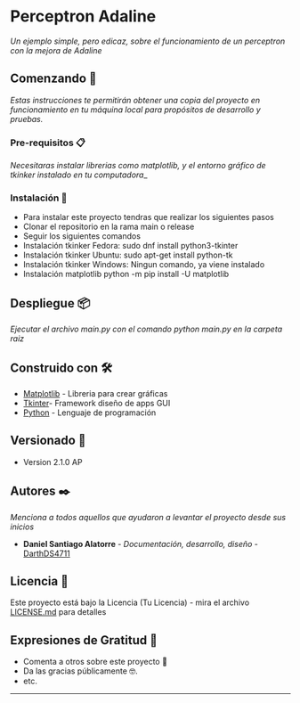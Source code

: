 # Perceptron Adaline

_Un ejemplo simple, pero edicaz, sobre el funcionamiento de un perceptron con la mejora de Adaline_

## Comenzando 🚀

_Estas instrucciones te permitirán obtener una copia del proyecto en funcionamiento en tu máquina local para propósitos de desarrollo y pruebas._


### Pre-requisitos 📋

_Necesitaras instalar librerias como matplotlib, y el entorno gráfico de tkinker instalado en tu computadora__

### Instalación 🔧

* Para instalar este proyecto tendras que realizar los siguientes pasos
* Clonar el repositorio en la rama main o release
* Seguir los siguientes comandos
* Instalación tkinker Fedora: sudo dnf install python3-tkinter
* Instalación tkinker Ubuntu: sudo apt-get install python-tk
* Instalación tkinker Windows: Ningun comando, ya viene instalado
* Instalación matplotlib python -m pip install -U matplotlib

## Despliegue 📦

_Ejecutar el archivo main.py con el comando python main.py en la carpeta raiz_

## Construido con 🛠️

* [Matplotlib](https://matplotlib.org/stable/index.html) - Libreria para crear gráficas
* [Tkinter](https://docs.python.org/3/library/tkinter.html#module-tkinter)- Framework diseño de apps GUI
* [Python](https://www.python.org/) - Lenguaje de programación

## Versionado 📌

* Version 2.1.0 AP

## Autores ✒️

_Menciona a todos aquellos que ayudaron a levantar el proyecto desde sus inicios_

* **Daniel Santiago Alatorre** - *Documentación, desarrollo, diseño* - [DarthDS4711](https://github.com/DarthDS4711)


## Licencia 📄

Este proyecto está bajo la Licencia (Tu Licencia) - mira el archivo [LICENSE.md](LICENCE.md) para detalles

## Expresiones de Gratitud 🎁

* Comenta a otros sobre este proyecto 📢
* Da las gracias públicamente 🤓.
* etc.


---

